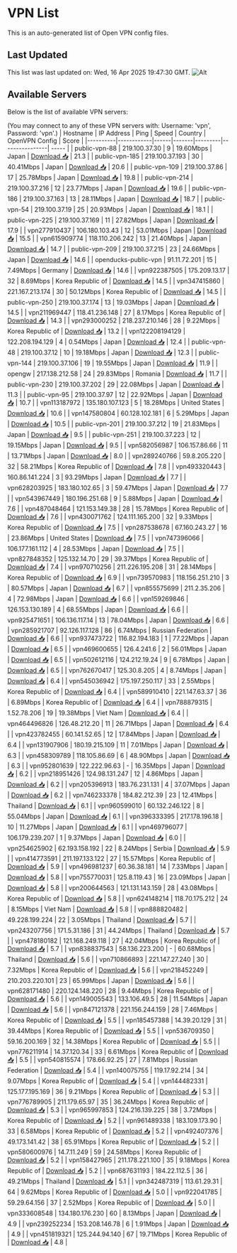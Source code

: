 # VPN List

This is an auto-generated list of Open VPN config files.

## Last Updated

This list was last updated on: Wed, 16 Apr 2025 19:47:30 GMT.
![Alt](https://repobeats.axiom.co/api/embed/186b98318ef1479477931607c1ad7d823f12451f.svg "Repobeats analytics image")

## Available Servers

Below is the list of available VPN servers:

(You may connect to any of these VPN servers with: Username: 'vpn', Password: 'vpn'.)
| Hostname | IP Address | Ping | Speed | Country | OpenVPN Config | Score |
|----------|------------|------|-------|---------|----------------| ----- |
| public-vpn-88 | 219.100.37.30 | 9 | 19.60Mbps | Japan | [Download 📥](./configs/server_0_JP.ovpn) | 21.3 |
| public-vpn-185 | 219.100.37.193 | 30 | 40.41Mbps | Japan | [Download 📥](./configs/server_1_JP.ovpn) | 20.6 |
| public-vpn-109 | 219.100.37.86 | 17 | 25.78Mbps | Japan | [Download 📥](./configs/server_2_JP.ovpn) | 19.8 |
| public-vpn-214 | 219.100.37.216 | 12 | 23.77Mbps | Japan | [Download 📥](./configs/server_3_JP.ovpn) | 19.6 |
| public-vpn-186 | 219.100.37.163 | 13 | 28.11Mbps | Japan | [Download 📥](./configs/server_4_JP.ovpn) | 18.7 |
| public-vpn-54 | 219.100.37.19 | 25 | 20.93Mbps | Japan | [Download 📥](./configs/server_5_JP.ovpn) | 18.1 |
| public-vpn-225 | 219.100.37.169 | 11 | 27.82Mbps | Japan | [Download 📥](./configs/server_6_JP.ovpn) | 17.9 |
| vpn277910437 | 106.180.103.43 | 12 | 53.01Mbps | Japan | [Download 📥](./configs/server_7_JP.ovpn) | 15.5 |
| vpn615909774 | 118.110.206.242 | 13 | 21.40Mbps | Japan | [Download 📥](./configs/server_8_JP.ovpn) | 14.7 |
| public-vpn-209 | 219.100.37.215 | 23 | 24.66Mbps | Japan | [Download 📥](./configs/server_9_JP.ovpn) | 14.6 |
| openducks-public-vpn | 91.11.72.201 | 15 | 7.49Mbps | Germany | [Download 📥](./configs/server_10_DE.ovpn) | 14.6 |
| vpn922387505 | 175.209.13.17 | 32 | 8.69Mbps | Korea Republic of | [Download 📥](./configs/server_11_KR.ovpn) | 14.5 |
| vpn347415860 | 221.167.213.174 | 30 | 50.12Mbps | Korea Republic of | [Download 📥](./configs/server_12_KR.ovpn) | 14.5 |
| public-vpn-250 | 219.100.37.174 | 13 | 19.03Mbps | Japan | [Download 📥](./configs/server_13_JP.ovpn) | 14.5 |
| vpn211969447 | 118.41.236.148 | 27 | 8.17Mbps | Korea Republic of | [Download 📥](./configs/server_14_KR.ovpn) | 14.3 |
| vpn293000252 | 218.237.210.146 | 28 | 9.22Mbps | Korea Republic of | [Download 📥](./configs/server_15_KR.ovpn) | 13.2 |
| vpn122208194129 | 122.208.194.129 | 4 | 0.54Mbps | Japan | [Download 📥](./configs/server_16_JP.ovpn) | 12.4 |
| public-vpn-48 | 219.100.37.12 | 10 | 19.18Mbps | Japan | [Download 📥](./configs/server_17_JP.ovpn) | 12.3 |
| public-vpn-144 | 219.100.37.106 | 19 | 19.55Mbps | Japan | [Download 📥](./configs/server_18_JP.ovpn) | 11.9 |
| opengw | 217.138.212.58 | 24 | 29.83Mbps | Romania | [Download 📥](./configs/server_19_RO.ovpn) | 11.7 |
| public-vpn-230 | 219.100.37.202 | 29 | 22.08Mbps | Japan | [Download 📥](./configs/server_20_JP.ovpn) | 11.3 |
| public-vpn-95 | 219.100.37.97 | 12 | 22.92Mbps | Japan | [Download 📥](./configs/server_21_JP.ovpn) | 10.7 |
| vpn113187972 | 135.180.107.123 | 5 | 18.28Mbps | United States | [Download 📥](./configs/server_22_US.ovpn) | 10.6 |
| vpn147580804 | 60.128.102.181 | 6 | 5.29Mbps | Japan | [Download 📥](./configs/server_23_JP.ovpn) | 10.5 |
| public-vpn-201 | 219.100.37.212 | 19 | 21.83Mbps | Japan | [Download 📥](./configs/server_24_JP.ovpn) | 9.5 |
| public-vpn-251 | 219.100.37.223 | 12 | 19.15Mbps | Japan | [Download 📥](./configs/server_25_JP.ovpn) | 9.5 |
| vpn582056987 | 106.157.86.66 | 11 | 13.71Mbps | Japan | [Download 📥](./configs/server_26_JP.ovpn) | 8.0 |
| vpn289240766 | 59.8.205.220 | 32 | 58.21Mbps | Korea Republic of | [Download 📥](./configs/server_27_KR.ovpn) | 7.8 |
| vpn493320443 | 160.86.141.224 | 3 | 93.29Mbps | Japan | [Download 📥](./configs/server_28_JP.ovpn) | 7.7 |
| vpn628203925 | 183.180.102.65 | 3 | 59.47Mbps | Japan | [Download 📥](./configs/server_29_JP.ovpn) | 7.7 |
| vpn543967449 | 180.196.251.68 | 9 | 5.88Mbps | Japan | [Download 📥](./configs/server_30_JP.ovpn) | 7.6 |
| vpn487048464 | 121.153.149.38 | 28 | 15.78Mbps | Korea Republic of | [Download 📥](./configs/server_31_KR.ovpn) | 7.6 |
| vpn430071762 | 124.111.165.200 | 32 | 9.33Mbps | Korea Republic of | [Download 📥](./configs/server_32_KR.ovpn) | 7.5 |
| vpn287538678 | 67.160.243.27 | 16 | 23.86Mbps | United States | [Download 📥](./configs/server_33_US.ovpn) | 7.5 |
| vpn747396066 | 106.177.161.112 | 4 | 28.53Mbps | Japan | [Download 📥](./configs/server_34_JP.ovpn) | 7.5 |
| vpn827848352 | 125.132.14.70 | 29 | 39.37Mbps | Korea Republic of | [Download 📥](./configs/server_35_KR.ovpn) | 7.4 |
| vpn970710256 | 211.226.195.208 | 31 | 28.14Mbps | Korea Republic of | [Download 📥](./configs/server_36_KR.ovpn) | 6.9 |
| vpn739570983 | 118.156.251.210 | 3 | 80.57Mbps | Japan | [Download 📥](./configs/server_37_JP.ovpn) | 6.7 |
| vpn855575699 | 211.2.35.206 | 4 | 72.98Mbps | Japan | [Download 📥](./configs/server_38_JP.ovpn) | 6.6 |
| vpn159269846 | 126.153.130.189 | 4 | 68.55Mbps | Japan | [Download 📥](./configs/server_39_JP.ovpn) | 6.6 |
| vpn925471651 | 106.136.117.14 | 13 | 78.04Mbps | Japan | [Download 📥](./configs/server_40_JP.ovpn) | 6.6 |
| vpn285921707 | 92.126.117.128 | 86 | 6.74Mbps | Russian Federation | [Download 📥](./configs/server_41_RU.ovpn) | 6.6 |
| vpn937473722 | 116.82.194.183 | 1 | 77.22Mbps | Japan | [Download 📥](./configs/server_42_JP.ovpn) | 6.5 |
| vpn469600655 | 126.4.241.6 | 2 | 56.01Mbps | Japan | [Download 📥](./configs/server_43_JP.ovpn) | 6.5 |
| vpn502612116 | 124.212.19.24 | 9 | 6.78Mbps | Japan | [Download 📥](./configs/server_44_JP.ovpn) | 6.5 |
| vpn762670417 | 125.30.8.205 | 4 | 8.74Mbps | Japan | [Download 📥](./configs/server_45_JP.ovpn) | 6.4 |
| vpn545036942 | 175.197.250.117 | 33 | 2.55Mbps | Korea Republic of | [Download 📥](./configs/server_46_KR.ovpn) | 6.4 |
| vpn589910410 | 221.147.63.37 | 36 | 6.89Mbps | Korea Republic of | [Download 📥](./configs/server_47_KR.ovpn) | 6.4 |
| vpn788879315 | 1.52.78.206 | 19 | 19.38Mbps | Viet Nam | [Download 📥](./configs/server_48_VN.ovpn) | 6.4 |
| vpn464496826 | 126.48.212.20 | 11 | 26.71Mbps | Japan | [Download 📥](./configs/server_49_JP.ovpn) | 6.4 |
| vpn423782455 | 60.141.52.65 | 12 | 17.84Mbps | Japan | [Download 📥](./configs/server_50_JP.ovpn) | 6.4 |
| vpn131907906 | 180.19.215.109 | 11 | 7.01Mbps | Japan | [Download 📥](./configs/server_51_JP.ovpn) | 6.3 |
| vpn458309789 | 118.105.86.69 | 6 | 48.90Mbps | Japan | [Download 📥](./configs/server_52_JP.ovpn) | 6.3 |
| vpn952801639 | 122.222.96.63 | - | 16.35Mbps | Japan | [Download 📥](./configs/server_53_JP.ovpn) | 6.2 |
| vpn218951426 | 124.98.131.247 | 12 | 4.86Mbps | Japan | [Download 📥](./configs/server_54_JP.ovpn) | 6.2 |
| vpn205396913 | 183.76.231.131 | 4 | 37.07Mbps | Japan | [Download 📥](./configs/server_55_JP.ovpn) | 6.2 |
| vpn746233378 | 184.82.212.39 | 23 | 12.41Mbps | Thailand | [Download 📥](./configs/server_56_TH.ovpn) | 6.1 |
| vpn960599010 | 60.132.246.122 | 8 | 55.04Mbps | Japan | [Download 📥](./configs/server_57_JP.ovpn) | 6.1 |
| vpn396333395 | 217.178.196.18 | 10 | 11.27Mbps | Japan | [Download 📥](./configs/server_58_JP.ovpn) | 6.1 |
| vpn469796077 | 106.179.239.207 | 1 | 9.37Mbps | Japan | [Download 📥](./configs/server_59_JP.ovpn) | 6.0 |
| vpn254625902 | 62.193.158.192 | 22 | 8.24Mbps | Serbia | [Download 📥](./configs/server_60_RS.ovpn) | 5.9 |
| vpn414773591 | 211.197.133.122 | 27 | 15.57Mbps | Korea Republic of | [Download 📥](./configs/server_61_KR.ovpn) | 5.9 |
| vpn496981237 | 60.36.38.181 | 14 | 7.33Mbps | Japan | [Download 📥](./configs/server_62_JP.ovpn) | 5.8 |
| vpn755770031 | 125.8.119.43 | 16 | 23.09Mbps | Japan | [Download 📥](./configs/server_63_JP.ovpn) | 5.8 |
| vpn200644563 | 121.131.143.159 | 28 | 43.08Mbps | Korea Republic of | [Download 📥](./configs/server_64_KR.ovpn) | 5.8 |
| vpn624148214 | 118.70.175.212 | 24 | 8.15Mbps | Viet Nam | [Download 📥](./configs/server_65_VN.ovpn) | 5.8 |
| vpn888820482 | 49.228.199.224 | 22 | 3.05Mbps | Thailand | [Download 📥](./configs/server_66_TH.ovpn) | 5.7 |
| vpn243207756 | 171.5.31.186 | 31 | 44.24Mbps | Thailand | [Download 📥](./configs/server_67_TH.ovpn) | 5.7 |
| vpn478180182 | 121.168.249.118 | 27 | 42.04Mbps | Korea Republic of | [Download 📥](./configs/server_68_KR.ovpn) | 5.7 |
| vpn838837543 | 58.136.223.200 | - | 60.68Mbps | Thailand | [Download 📥](./configs/server_69_TH.ovpn) | 5.6 |
| vpn710866893 | 221.147.27.240 | 30 | 7.32Mbps | Korea Republic of | [Download 📥](./configs/server_70_KR.ovpn) | 5.6 |
| vpn218452249 | 210.203.220.101 | 23 | 65.99Mbps | Japan | [Download 📥](./configs/server_71_JP.ovpn) | 5.6 |
| vpn628171480 | 220.124.148.220 | 28 | 9.44Mbps | Korea Republic of | [Download 📥](./configs/server_72_KR.ovpn) | 5.6 |
| vpn149005543 | 133.106.49.5 | 28 | 11.54Mbps | Japan | [Download 📥](./configs/server_73_JP.ovpn) | 5.6 |
| vpn847121378 | 221.156.244.159 | 28 | 7.46Mbps | Korea Republic of | [Download 📥](./configs/server_74_KR.ovpn) | 5.5 |
| vpn185457388 | 14.39.20.129 | 31 | 39.44Mbps | Korea Republic of | [Download 📥](./configs/server_75_KR.ovpn) | 5.5 |
| vpn536709350 | 59.16.200.169 | 32 | 14.38Mbps | Korea Republic of | [Download 📥](./configs/server_76_KR.ovpn) | 5.5 |
| vpn776211914 | 14.37.120.34 | 33 | 6.61Mbps | Korea Republic of | [Download 📥](./configs/server_77_KR.ovpn) | 5.5 |
| vpn540815574 | 178.66.92.25 | 27 | 7.81Mbps | Russian Federation | [Download 📥](./configs/server_78_RU.ovpn) | 5.4 |
| vpn140075755 | 119.17.92.214 | 34 | 9.07Mbps | Korea Republic of | [Download 📥](./configs/server_79_KR.ovpn) | 5.4 |
| vpn144482331 | 125.177.195.169 | 36 | 9.21Mbps | Korea Republic of | [Download 📥](./configs/server_80_KR.ovpn) | 5.3 |
| vpn776789905 | 211.179.65.97 | 35 | 36.24Mbps | Korea Republic of | [Download 📥](./configs/server_81_KR.ovpn) | 5.3 |
| vpn965997853 | 124.216.139.225 | 38 | 3.72Mbps | Korea Republic of | [Download 📥](./configs/server_82_KR.ovpn) | 5.2 |
| vpn961489338 | 183.109.173.90 | 33 | 6.58Mbps | Korea Republic of | [Download 📥](./configs/server_83_KR.ovpn) | 5.2 |
| vpn492407376 | 49.173.141.42 | 38 | 65.91Mbps | Korea Republic of | [Download 📥](./configs/server_84_KR.ovpn) | 5.2 |
| vpn580600976 | 14.7.11.249 | 59 | 24.58Mbps | Korea Republic of | [Download 📥](./configs/server_85_KR.ovpn) | 5.2 |
| vpn158427965 | 211.178.221.100 | 35 | 9.18Mbps | Korea Republic of | [Download 📥](./configs/server_86_KR.ovpn) | 5.2 |
| vpn687631193 | 184.22.112.5 | 36 | 49.21Mbps | Thailand | [Download 📥](./configs/server_87_TH.ovpn) | 5.1 |
| vpn342487319 | 113.61.29.31 | 64 | 9.62Mbps | Korea Republic of | [Download 📥](./configs/server_88_KR.ovpn) | 5.0 |
| vpn922041785 | 59.29.64.156 | 37 | 2.52Mbps | Korea Republic of | [Download 📥](./configs/server_89_KR.ovpn) | 5.0 |
| vpn333608548 | 134.180.176.230 | 60 | 8.13Mbps | Japan | [Download 📥](./configs/server_90_JP.ovpn) | 4.9 |
| vpn239252234 | 153.208.146.78 | 6 | 1.91Mbps | Japan | [Download 📥](./configs/server_91_JP.ovpn) | 4.9 |
| vpn451819321 | 125.244.94.140 | 67 | 19.71Mbps | Korea Republic of | [Download 📥](./configs/server_92_KR.ovpn) | 4.8 |
